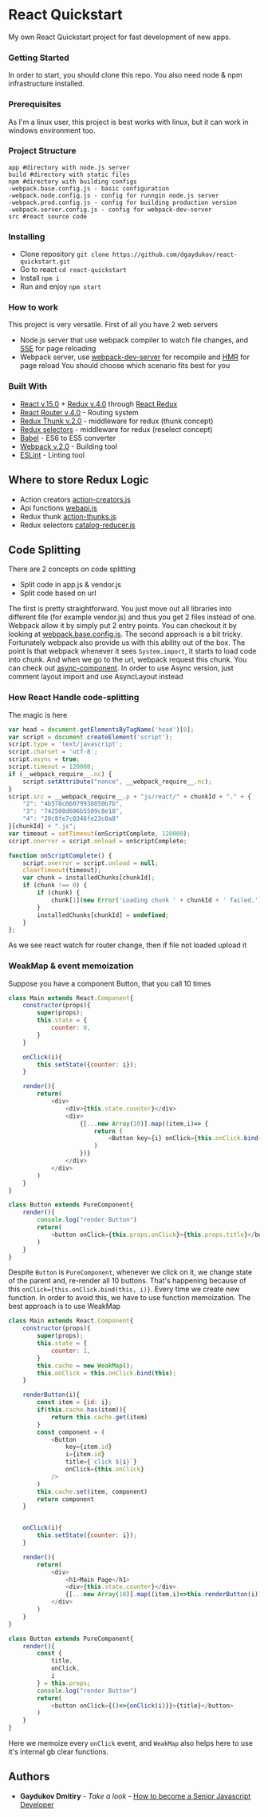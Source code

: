 # React Quickstart

My own React Quickstart project for fast development of new apps.

### Getting Started

In order to start, you should clone this repo. You also need node & npm infrastructure installed.

### Prerequisites

As I'm a linux user, this project is best works with linux, but it can work in windows environment too.

### Project Structure
```
app #directory with node.js server
build #directory with static files
npm #directory with building configs
-webpack.base.config.js - basic configuration
-webpack.node.config.js - config for runngin node.js server
-webpack.prod.config.js - config for building production version
-webpack.server.config.js - config for webpack-dev-server
src #react source code
```

### Installing

* Clone repository ```git clone https://github.com/dgaydukov/react-quickstart.git```
* Go to react ```cd react-quickstart```
* Install ```npm i```
* Run and enjoy ```npm start```

### How to work

This project is very versatile. First of all you have 2 web servers
* Node.js server that use webpack compiler to watch file changes, and [SSE](https://www.npmjs.com/package/server-sent-events) for page reloading
* Webpack server, use [webpack-dev-server](https://www.npmjs.com/package/webpack-dev-server) for recompile and [HMR](https://webpack.github.io/docs/hot-module-replacement-with-webpack.html) for page reload
You should choose which scenario fits best for you



### Built With

* [React v.15.0](https://facebook.github.io/react/blog/2016/04/07/react-v15.html) + [Redux v.4.0](https://github.com/reactjs/redux) through [React Redux](https://github.com/reactjs/react-redux)
* [React Router v.4.0](https://github.com/ReactTraining/react-router) - Routing system
* [Redux Thunk v.2.0](https://github.com/gaearon/redux-thunk) - middleware for redux (thunk concept)
* [Redux selectors](https://github.com/reactjs/reselect) - middleware for redux (reselect concept)
* [Babel](https://github.com/babel/babel) - ES6 to ES5 converter
* [Webpack v.2.0](https://github.com/webpack/webpack) - Building tool
* [ESLint](https://github.com/eslint/eslint) - Linting tool

## Where to store Redux Logic

* Action creators [action-creators.js](https://github.com/dgaydukov/react-quickstart/blob/master/src/redux/action-creators.js)
* Api functions [webapi.js](https://github.com/dgaydukov/react-quickstart/blob/master/src/api/webapi.js)
* Redux thunk [action-thunks.js](https://github.com/dgaydukov/react-quickstart/blob/master/src/redux/action-thunks.js)
* Redux selectors [catalog-reducer.js](https://github.com/dgaydukov/react-quickstart/blob/master/src/redux/reducers/catalog-reducer.js)


## Code Splitting

There are 2 concepts on code splitting
* Split code in app.js & vendor.js
* Split code based on url

The first is pretty straightforward. You just move out all libraries into different file (for example vendor.js) and thus you get 2 files instead of one.
Webpack allow it by simply put 2 entry points. You can checkout it by looking at [webpack.base.config.js](https://github.com/dgaydukov/react-quickstart/blob/master/npm/webpack.base.config.js).
The second approach is a bit tricky. Fortunately webpack also provide us with this ability out of the box.
The point is that webpack whenever it sees ```System.import```, it starts to load code into chunk. And when we go to the url, webpack request this chunk.
You can check out [async-component](https://github.com/dgaydukov/react-quickstart/blob/master/src/async-component.js).
In order to use Async version, just comment layout import and use AsyncLayout instead


### How React Handle code-splitting

The magic is here
```javascript
var head = document.getElementsByTagName('head')[0];
var script = document.createElement('script');
script.type = 'text/javascript';
script.charset = 'utf-8';
script.async = true;
script.timeout = 120000;
if (__webpack_require__.nc) {
    script.setAttribute("nonce", __webpack_require__.nc);
}
script.src = __webpack_require__.p + "js/react/" + chunkId + "." + {
    "2": "4b578c06079938850b7b",
    "3": "742508d606b5509c8e18",
    "4": "20c8fe7c0346fe23c0a8"
}[chunkId] + ".js";
var timeout = setTimeout(onScriptComplete, 120000);
script.onerror = script.onload = onScriptComplete;

function onScriptComplete() {
    script.onerror = script.onload = null;
    clearTimeout(timeout);
    var chunk = installedChunks[chunkId];
    if (chunk !== 0) {
        if (chunk) {
            chunk[1](new Error('Loading chunk ' + chunkId + ' failed.'));
        }
        installedChunks[chunkId] = undefined;
    }
};
```
As we see react watch for router change, then if file not loaded upload it


### WeakMap & event memoization

Suppose you have a component Button, that you call 10 times
```javascript
class Main extends React.Component{
    constructor(props){
        super(props);
        this.state = {
            counter: 0,
        }
    }

    onClick(i){
        this.setState({counter: i});
    }

    render(){
        return(
            <div>
                <div>{this.state.counter}</div>
                <div>
                    {[...new Array(10)].map((item,i)=> {
                        return (
                            <Button key={i} onClick={this.onClick.bind(this, i)} title={`click ${i}`}/>
                        )
                    })}
                </div>
            </div>
        )
    }
}

class Button extends PureComponent{
    render(){
        console.log("render Button")
        return(
            <button onClick={this.props.onClick}>{this.props.title}</button>
        )
    }
}
```
Despite ```Button``` is ```PureComponent```, whenever we click on it, we change state of the parent and, re-render all 10 buttons. That's happening because of this
```onClick={this.onClick.bind(this, i)}```. Every time we create new function. In order to avoid this, we have to use function memoization. The best approach is to use
WeakMap
```javascript
class Main extends React.Component{
    constructor(props){
        super(props);
        this.state = {
            counter: 1,
        }
        this.cache = new WeakMap();
        this.onClick = this.onClick.bind(this);
    }

    renderButton(i){
        const item = {id: i};
        if(this.cache.has(item)){
            return this.cache.get(item)
        }
        const component = (
            <Button
                key={item.id}
                i={item.id}
                title={`click ${i}`}
                onClick={this.onClick}
            />
        )
        this.cache.set(item, component)
        return component
    }


    onClick(i){
        this.setState({counter: i});
    }

    render(){
        return(
            <div>
                <h1>Main Page</h1>
                <div>{this.state.counter}</div>
                {[...new Array(10)].map((item,i)=>this.renderButton(i))}
            </div>
        )
    }
}

class Button extends PureComponent{
    render(){
        const {
            title,
            onClick,
            i
        } = this.props;
        console.log("render Button")
        return(
            <button onClick={()=>{onClick(i)}}>{title}</button>
        )
    }
}
```
Here we memoize every ```onClick``` event, and ```WeakMap``` also helps here to use it's internal gb clear functions.


## Authors

* **Gaydukov Dmitiry** - *Take a look* - [How to become a Senior Javascript Developer](https://github.com/dgaydukov/how-to-become-a-senior-js-developer)